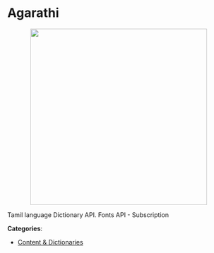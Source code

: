 # Agarathi
<p align="center">
    <img width="400" src="https://raw.githubusercontent.com/apis-list/apis-list/apis/agarathi/logo_256x256.png" />
</p>

Tamil language Dictionary API. Fonts API - Subscription



**Categories**:
- [Content & Dictionaries](https://github.com/apis-list/apis-list#content-and-dictionaries)




